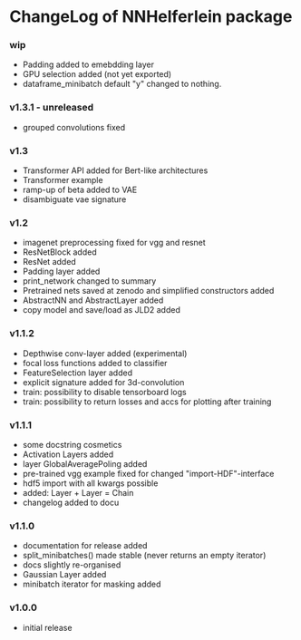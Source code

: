 # ChangeLog of NNHelferlein package

### wip
+ Padding added to emebdding layer
+ GPU selection added (not yet exported)
+ dataframe_minibatch default "y" changed to nothing.

### v1.3.1 - unreleased
+ grouped convolutions fixed

### v1.3
+ Transformer API added for Bert-like architectures
+ Transformer example
+ ramp-up of beta added to VAE
+ disambiguate vae signature

### v1.2
+ imagenet preprocessing fixed for vgg and resnet
+ ResNetBlock added
+ ResNet added
+ Padding layer added
+ print_network changed to summary
+ Pretrained nets saved at zenodo and simplified constructors added
+ AbstractNN and AbstractLayer added
+ copy model and save/load as JLD2 added

### v1.1.2
+ Depthwise conv-layer added (experimental)
+ focal loss functions added to classifier 
+ FeatureSelection layer added
+ explicit signature added for 3d-convolution
+ train: possibility to disable tensorboard logs
+ train: possibility to return losses and accs for 
  plotting after training

### v1.1.1
+ some docstring cosmetics
+ Activation Layers added
+ layer GlobalAveragePoling added
+ pre-trained vgg example fixed for changed "import-HDF"-interface
+ hdf5 import with all kwargs possible
+ added: Layer + Layer = Chain
+ changelog added to docu

### v1.1.0
+ documentation for release added
+ split_minibatches() made stable (never returns an empty iterator)
+ docs slightly re-organised
+ Gaussian Layer added
+ minibatch iterator for masking added


### v1.0.0
+ initial release

